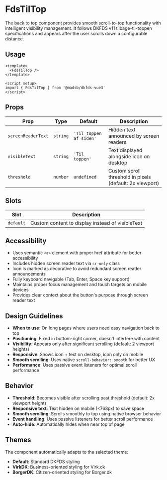 # FdsTilTop

The back to top component provides smooth scroll-to-top functionality with intelligent visibility management. It follows DKFDS v11 tilbage-til-toppen specifications and appears after the user scrolls down a configurable distance.

## Usage

```vue
<template>
  <FdsTilTop />
</template>

<script setup>
import { FdsTilTop } from '@madsb/dkfds-vue3'
</script>
```

## Props

| Prop               | Type     | Default                 | Description                                              |
| ------------------ | -------- | ----------------------- | -------------------------------------------------------- |
| `screenReaderText` | `string` | `'Til toppen af siden'` | Hidden text announced by screen readers                  |
| `visibleText`      | `string` | `'Til toppen'`          | Text displayed alongside icon on desktop                 |
| `threshold`        | `number` | `undefined`             | Custom scroll threshold in pixels (default: 2x viewport) |

## Slots

| Slot      | Description                                      |
| --------- | ------------------------------------------------ |
| `default` | Custom content to display instead of visibleText |

## Accessibility

- Uses semantic `<a>` element with proper href attribute for better accessibility
- Includes hidden screen reader text via `sr-only` class
- Icon is marked as decorative to avoid redundant screen reader announcements
- Fully keyboard navigable (Tab, Enter, Space key support)
- Maintains proper focus management and touch targets on mobile devices
- Provides clear context about the button's purpose through screen reader text

## Design Guidelines

- **When to use**: On long pages where users need easy navigation back to top
- **Positioning**: Fixed in bottom-right corner, doesn't interfere with content
- **Visibility**: Appears only after significant scrolling (default: 2 viewport heights)
- **Responsive**: Shows icon + text on desktop, icon only on mobile
- **Smooth scrolling**: Uses native `scroll-behavior: smooth` for better UX
- **Performance**: Uses passive event listeners for optimal scroll performance

## Behavior

- **Threshold**: Becomes visible after scrolling past threshold (default: 2x viewport height)
- **Responsive text**: Text hidden on mobile (<768px) to save space
- **Smooth scrolling**: Scrolls smoothly to top using native browser behavior
- **Event handling**: Uses passive listeners for better scroll performance
- **Auto-hide**: Automatically hides when near top of page

## Themes

The component automatically adapts to the selected theme:

- **Default**: Standard DKFDS styling
- **VirkDK**: Business-oriented styling for Virk.dk
- **BorgerDK**: Citizen-oriented styling for Borger.dk
